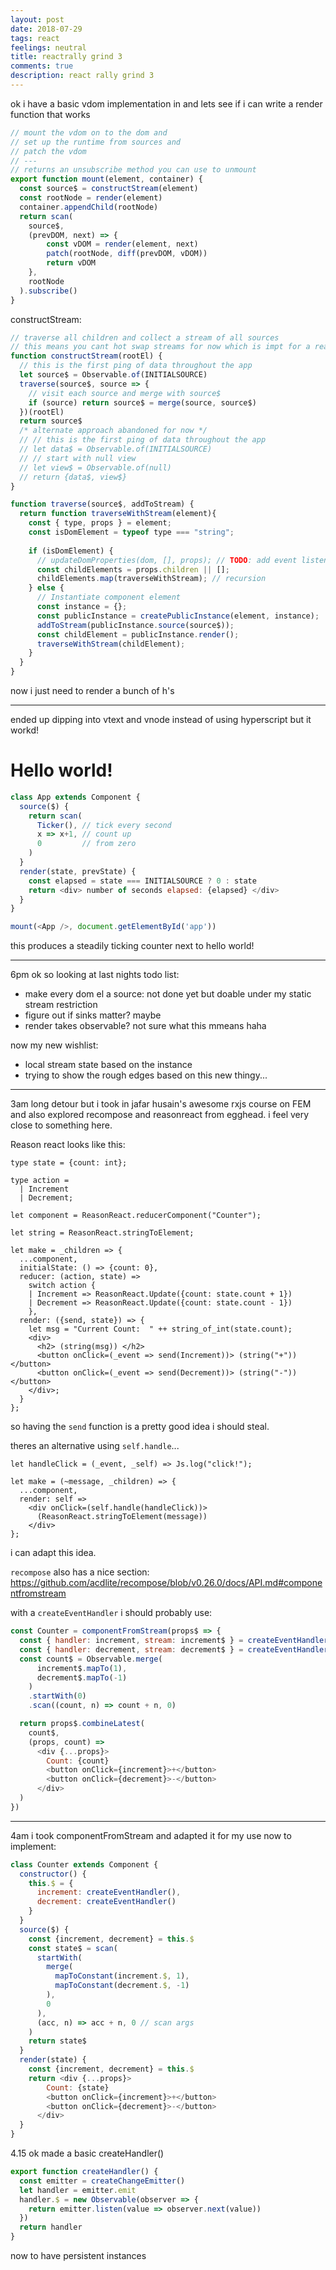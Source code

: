 ```yaml
---
layout: post
date: 2018-07-29
tags: react
feelings: neutral
title: reactrally grind 3 
comments: true
description: react rally grind 3
---
```


ok i have a basic vdom implementation in and lets see if i can write a render function that works

```js
// mount the vdom on to the dom and 
// set up the runtime from sources and
// patch the vdom
// ---
// returns an unsubscribe method you can use to unmount
export function mount(element, container) {
  const source$ = constructStream(element)
  const rootNode = render(element)
  container.appendChild(rootNode)
  return scan(
    source$, 
    (prevDOM, next) => {
        const vDOM = render(element, next)
        patch(rootNode, diff(prevDOM, vDOM))
        return vDOM
    },
    rootNode
  ).subscribe()
}
```

constructStream: 

```js
// traverse all children and collect a stream of all sources
// this means you cant hot swap streams for now which is impt for a real app
function constructStream(rootEl) {
  // this is the first ping of data throughout the app
  let source$ = Observable.of(INITIALSOURCE) 
  traverse(source$, source => {
    // visit each source and merge with source$
    if (source) return source$ = merge(source, source$)
  })(rootEl)
  return source$
  /* alternate approach abandoned for now */
  // // this is the first ping of data throughout the app
  // let data$ = Observable.of(INITIALSOURCE) 
  // // start with null view
  // let view$ = Observable.of(null) 
  // return {data$, view$}
}

function traverse(source$, addToStream) {
  return function traverseWithStream(element){
    const { type, props } = element;
    const isDomElement = typeof type === "string";
  
    if (isDomElement) {
      // updateDomProperties(dom, [], props); // TODO: add event listeners
      const childElements = props.children || [];
      childElements.map(traverseWithStream); // recursion
    } else {
      // Instantiate component element
      const instance = {};
      const publicInstance = createPublicInstance(element, instance);
      addToStream(publicInstance.source(source$));
      const childElement = publicInstance.render();
      traverseWithStream(childElement);
    }
  }
}

```

now i just need to render a bunch of h's

---

ended up dipping into vtext and vnode instead of using hyperscript but it workd!

# Hello world!

```js
class App extends Component {
  source($) {
    return scan(
      Ticker(), // tick every second
      x => x+1, // count up
      0         // from zero
    )
  }
  render(state, prevState) {
    const elapsed = state === INITIALSOURCE ? 0 : state
    return <div> number of seconds elapsed: {elapsed} </div>
  }
}

mount(<App />, document.getElementById('app'))

```

this produces a steadily ticking counter next to hello world!

---

6pm ok so looking at last nights todo list:

- make every dom el a source: not done yet but doable under my static stream restriction
- figure out if sinks matter? maybe
- render takes observable? not sure what this mmeans haha

now my new wishlist:

- local stream state based on the instance
- trying to show the rough edges based on this new thingy...

---

3am long detour but i took in jafar husain's awesome rxjs course on FEM and also explored recompose and reasonreact from egghead. i feel very close to something here.

Reason react looks like this:

```re
type state = {count: int};

type action =
  | Increment
  | Decrement;

let component = ReasonReact.reducerComponent("Counter");

let string = ReasonReact.stringToElement;

let make = _children => {
  ...component,
  initialState: () => {count: 0},
  reducer: (action, state) =>
    switch action {
    | Increment => ReasonReact.Update({count: state.count + 1})
    | Decrement => ReasonReact.Update({count: state.count - 1})
    },
  render: ({send, state}) => {
    let msg = "Current Count:  " ++ string_of_int(state.count);
    <div>
      <h2> (string(msg)) </h2>
      <button onClick=(_event => send(Increment))> (string("+")) </button>
      <button onClick=(_event => send(Decrement))> (string("-")) </button>
    </div>;
  }
};
```

so having the `send` function is a pretty good idea i should steal.

theres an alternative using `self.handle`...

```re
let handleClick = (_event, _self) => Js.log("click!");

let make = (~message, _children) => {
  ...component,
  render: self =>
    <div onClick=(self.handle(handleClick))>
      (ReasonReact.stringToElement(message))
    </div>
};
```

i can adapt this idea.

`recompose` also has a nice section: https://github.com/acdlite/recompose/blob/v0.26.0/docs/API.md#componentfromstream

with a `createEventHandler` i should probably use:

```js
const Counter = componentFromStream(props$ => {
  const { handler: increment, stream: increment$ } = createEventHandler()
  const { handler: decrement, stream: decrement$ } = createEventHandler()
  const count$ = Observable.merge(
      increment$.mapTo(1),
      decrement$.mapTo(-1)
    )
    .startWith(0)
    .scan((count, n) => count + n, 0)

  return props$.combineLatest(
    count$,
    (props, count) =>
      <div {...props}>
        Count: {count}
        <button onClick={increment}>+</button>
        <button onClick={decrement}>-</button>
      </div>
  )
})
```

---

4am i took componentFromStream and adapted it for my use now to implement:

```js
class Counter extends Component {
  constructor() {
    this.$ = {
      increment: createEventHandler(),
      decrement: createEventHandler()
    }
  }
  source($) {
    const {increment, decrement} = this.$
    const state$ = scan(
      startWith(
        merge(
          mapToConstant(increment.$, 1), 
          mapToConstant(decrement.$, -1)
        ),
        0
      ),
      (acc, n) => acc + n, 0 // scan args
    )
    return state$
  }
  render(state) {
    const {increment, decrement} = this.$
    return <div {...props}>
        Count: {state}
        <button onClick={increment}>+</button>
        <button onClick={decrement}>-</button>
      </div>
  }
}
```

4.15 ok made a basic createHandler()

```js
export function createHandler() {
  const emitter = createChangeEmitter()
  let handler = emitter.emit
  handler.$ = new Observable(observer => {
    return emitter.listen(value => observer.next(value))
  })
  return handler
}
```

now to have persistent instances

